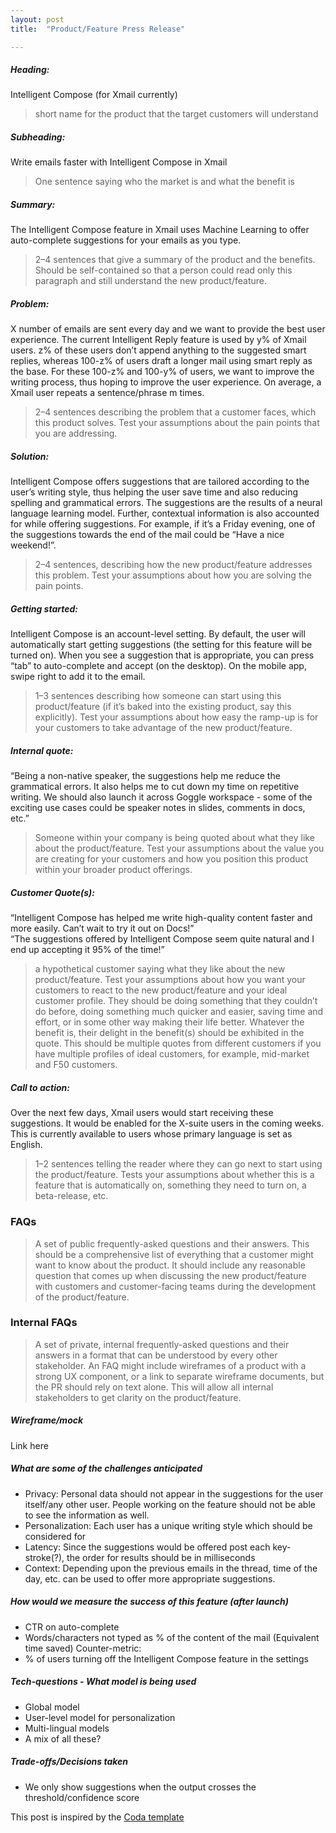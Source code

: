 ```yaml
---
layout: post
title:  "Product/Feature Press Release"

---
```


##### Heading:
Intelligent Compose (for Xmail currently) 
> short name for the product that the target customers will understand

##### Subheading: 
Write emails faster with Intelligent Compose in Xmail
> One sentence saying who the market is and what the benefit is

##### Summary:
The Intelligent Compose feature in Xmail uses Machine Learning to offer auto-complete suggestions for your emails as you type.
> 2–4 sentences that give a summary of the product and the benefits. Should be self-contained so that a person could read only this paragraph and still understand the new product/feature.

##### Problem: 
X number of emails are sent every day and we want to provide the best user experience. The current Intelligent Reply feature is used by y\% of Xmail users. z\% of these users don’t append anything to the suggested smart replies, whereas 100-z\% of users draft a longer mail using smart reply as the base. For these 100-z\% and 100-y\% of users, we want to improve the writing process, thus hoping to improve the user experience. On average, a Xmail user repeats a sentence/phrase m times.
> 2–4 sentences describing the problem that a customer faces, which this product solves. Test your assumptions about the pain points that you are addressing.

##### Solution: 
Intelligent Compose offers suggestions that are tailored according to the user’s writing style, thus helping the user save time and also reducing spelling and grammatical errors. The suggestions are the results of a neural language learning model. Further, contextual information is also accounted for while offering suggestions. For example, if it’s a Friday evening, one of the suggestions towards the end of the mail could be “Have a nice weekend!”. 
> 2–4 sentences, describing how the new product/feature addresses this problem. Test your assumptions about how you are solving the pain points.

##### Getting started: 
Intelligent Compose is an account-level setting. By default, the user will automatically start getting suggestions (the setting for this feature will be turned on). When you see a suggestion that is appropriate, you can press “tab” to auto-complete and accept (on the desktop). On the mobile app, swipe right to add it to the email. 
> 1–3 sentences describing how someone can start using this product/feature (if it’s baked into the existing product, say this explicitly). Test your assumptions about how easy the ramp-up is for your customers to take advantage of the new product/feature.

##### Internal quote: 
“Being a non-native speaker, the suggestions help me reduce the grammatical errors. It also helps me to cut down my time on repetitive writing. We should also launch it across Goggle workspace - some of the exciting use cases could be speaker notes in slides, comments in docs, etc.”  
> Someone within your company is being quoted about what they like about the product/feature. Test your assumptions about the value you are creating for your customers and how you position this product within your broader product offerings.

##### Customer Quote(s): 
“Intelligent Compose has helped me write high-quality content faster and more easily. Can’t wait to try it out on Docs!” <br/>
“The suggestions offered by Intelligent Compose seem quite natural and I end up accepting it 95% of the time!” 
> a hypothetical customer saying what they like about the new product/feature. Test your assumptions about how you want your customers to react to the new product/feature and your ideal customer profile. They should be doing something that they couldn’t do before, doing something much quicker and easier, saving time and effort, or in some other way making their life better. Whatever the benefit is, their delight in the benefit(s) should be exhibited in the quote. This should be multiple quotes from different customers if you have multiple profiles of ideal customers, for example, mid-market and F50 customers.

##### Call to action: 
Over the next few days, Xmail users would start receiving these suggestions. It would be enabled for the X-suite users in the coming weeks. This is currently available to users whose primary language is set as English. 
> 1–2 sentences telling the reader where they can go next to start using the product/feature. Tests your assumptions about whether this is a feature that is automatically on, something they need to turn on, a beta-release, etc.

### FAQs
> A set of public frequently-asked questions and their answers. This should be a comprehensive list of everything that a customer might want to know about the product. It should include any reasonable question that comes up when discussing the new product/feature with customers and customer-facing teams during the development of the product/feature.

### Internal FAQs
> A set of private, internal frequently-asked questions and their answers in a format that can be understood by every other stakeholder. An FAQ might include wireframes of a product with a strong UX component, or a link to separate wireframe documents, but the PR should rely on text alone. This will allow all internal stakeholders to get clarity on the product/feature. 

##### Wireframe/mock 
Link here

##### What are some of the challenges anticipated
- Privacy: Personal data should not appear in the suggestions for the user itself/any other user. People working on the feature should not be able to see the information as well. 
- Personalization: Each user has a unique writing style which should be considered for
- Latency: Since the suggestions would  be offered post each key-stroke(?), the order for results should be in milliseconds
- Context: Depending upon the previous emails in the thread, time of the day, etc. can be used to offer more appropriate suggestions. 

##### How would we measure the success of this feature (after launch)
- CTR on auto-complete
- Words/characters not typed as % of the content of the mail (Equivalent time saved) 
Counter-metric:
- % of users turning off the Intelligent Compose feature in the settings

##### Tech-questions - What model is being used 
- Global model 
- User-level model for personalization
- Multi-lingual models
- A mix of all these? 

##### Trade-offs/Decisions taken 
- We only show suggestions when the output crosses the threshold/confidence score 


This post is inspired by the [Coda template](https://coda.io/@productschool/product-launch-template/press-release-4)
